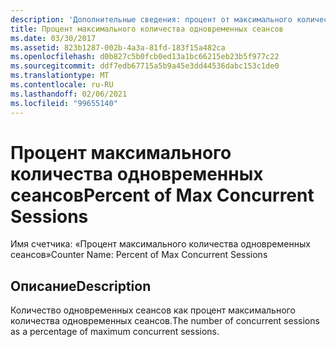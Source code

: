 ```yaml
---
description: 'Дополнительные сведения: процент от максимального количества одновременных сеансов'
title: Процент максимального количества одновременных сеансов
ms.date: 03/30/2017
ms.assetid: 823b1287-002b-4a3a-81fd-183f15a482ca
ms.openlocfilehash: d0b827c5b0fcb0ed13a1bc66215eb23b5f977c22
ms.sourcegitcommit: ddf7edb67715a5b9a45e3dd44536dabc153c1de0
ms.translationtype: MT
ms.contentlocale: ru-RU
ms.lasthandoff: 02/06/2021
ms.locfileid: "99655140"
---
```

# <a name="percent-of-max-concurrent-sessions"></a><span data-ttu-id="63c87-103">Процент максимального количества одновременных сеансов</span><span class="sxs-lookup"><span data-stu-id="63c87-103">Percent of Max Concurrent Sessions</span></span>

<span data-ttu-id="63c87-104">Имя счетчика: «Процент максимального количества одновременных сеансов»</span><span class="sxs-lookup"><span data-stu-id="63c87-104">Counter Name: Percent of Max Concurrent Sessions</span></span>  
  
## <a name="description"></a><span data-ttu-id="63c87-105">Описание</span><span class="sxs-lookup"><span data-stu-id="63c87-105">Description</span></span>  

 <span data-ttu-id="63c87-106">Количество одновременных сеансов как процент максимального количества одновременных сеансов.</span><span class="sxs-lookup"><span data-stu-id="63c87-106">The number of concurrent sessions as a percentage of maximum concurrent sessions.</span></span>

